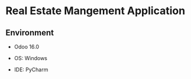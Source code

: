 
# Real Estate Mangement Application




## Environment

- Odoo 16.0

- OS: Windows

- IDE: PyCharm

